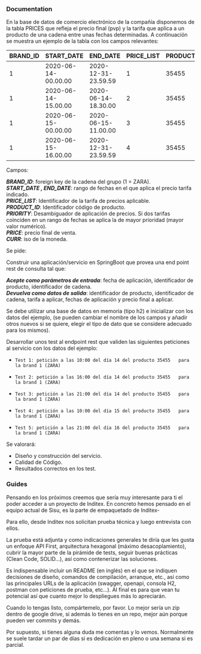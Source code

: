 ### Documentation
En la base de datos de comercio electrónico de la compañía disponemos de la tabla PRICES que refleja el precio final (pvp) y la tarifa que aplica a un producto de una cadena entre unas fechas determinadas. A continuación se muestra un ejemplo de la tabla con los campos relevantes:

| BRAND_ID | START_DATE          | END_DATE            | PRICE_LIST | PRODUCT_ID | PRIORITY | PRICE | CURR |
|----------|---------------------|---------------------|------------|------------|----------|-------|------|
| 1        | 2020-06-14-00.00.00 | 2020-12-31-23.59.59 | 1          | 35455      | 0        | 35.50 | EUR  |
| 1        | 2020-06-14-15.00.00 | 2020-06-14-18.30.00 | 2          | 35455      | 1        | 25.45 | EUR  |
| 1        | 2020-06-15-00.00.00 | 2020-06-15-11.00.00 | 3          | 35455      | 1        | 30.50 | EUR  |
| 1        | 2020-06-15-16.00.00 | 2020-12-31-23.59.59 | 4          | 35455      | 1        | 38.95 | EUR  |

Campos:

__*BRAND_ID*__: foreign key de la cadena del grupo (1 = ZARA).  
__*START_DATE , END_DATE*__: rango de fechas en el que aplica el precio tarifa indicado.  
__*PRICE_LIST*__: Identificador de la tarifa de precios aplicable.  
__*PRODUCT_ID*__: Identificador código de producto.  
__*PRIORITY*__: Desambiguador de aplicación de precios. Si dos tarifas coinciden en un rango de fechas se aplica la de mayor prioridad (mayor valor numérico).  
__*PRICE*__: precio final de venta.  
__*CURR*__: iso de la moneda.  

Se pide:

Construir una aplicación/servicio en SpringBoot que provea una end point rest de consulta  tal que:

__*Acepte como parámetros de entrada*__: fecha de aplicación, identificador de producto, identificador de cadena.  
__*Devuelva como datos de salida*__: identificador de producto, identificador de cadena, tarifa a aplicar, fechas de aplicación y precio final a aplicar.

Se debe utilizar una base de datos en memoria (tipo h2) e inicializar con los datos del ejemplo, (se pueden cambiar el nombre de los campos y añadir otros nuevos si se quiere, elegir el tipo de dato que se considere adecuado para los mismos).

Desarrollar unos test al endpoint rest que  validen las siguientes peticiones al servicio con los datos del ejemplo:

-     Test 1: petición a las 10:00 del día 14 del producto 35455   para la brand 1 (ZARA)
-     Test 2: petición a las 16:00 del día 14 del producto 35455   para la brand 1 (ZARA)
-     Test 3: petición a las 21:00 del día 14 del producto 35455   para la brand 1 (ZARA)
-     Test 4: petición a las 10:00 del día 15 del producto 35455   para la brand 1 (ZARA)
-     Test 5: petición a las 21:00 del día 16 del producto 35455   para la brand 1 (ZARA)

Se valorará:

* Diseño y construcción del servicio.
* Calidad de Código.
* Resultados correctos en los test.

### Guides
Pensando en los próximos creemos que sería muy interesante para ti el poder acceder a un proyecto de Inditex. En concreto hemos pensado en el equipo actual de Sisu, es la parte de empaquetado de Inditex-

Para ello, desde Inditex nos solicitan prueba técnica y luego entrevista con ellos.

La prueba está adjunta y como indicaciones generales te diría que les gusta un enfoque API First, arquitectura hexagonal (máximo desacoplamiento), cubrir la mayor parte de la pirámide de tests, seguir buenas prácticas (Clean Code, SOLID...), así como contenerizar las soluciones.

Es indispensable incluir un README (en inglés) en el que se indiquen decisiones de diseño, comandos de compilación, arranque, etc., así como las principales URLs de la aplicación (swagger, openapi, consola H2, postman con peticiones de prueba, etc...). Al final es para que vean tu potencial así que cuanto mejor lo despliegues más lo apreciarán.

Cuando lo tengas listo, compártemelo, por favor. Lo mejor sería un zip dentro de google drive, si además lo tienes en un repo, mejor aún porque pueden ver commits y demás.

Por supuesto, si tienes alguna duda me comentas y lo vemos. Normalmente se suele tardar un par de días si es dedicación en pleno o una semana si es parcial.

